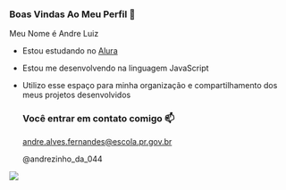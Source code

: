 ### Boas Vindas Ao Meu Perfil 💙

Meu Nome é Andre Luiz

- Estou estudando no [Alura](https://www.alura.com.br)
- Estou me desenvolvendo na linguagem JavaScript
- Utilizo esse espaço para minha organização e compartilhamento dos meus projetos desenvolvidos

  ### Você entrar em contato comigo 📫

  andre.alves.fernandes@escola.pr.gov.br
  
  @andrezinho_da_044

![](https://media.tenor.com/w2okgCJANeoAAAAi/groovin-fortnite.gif)
 
